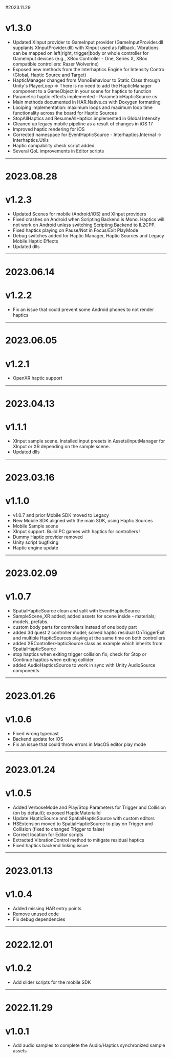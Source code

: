 #2023.11.29
# v1.3.0
+ Updated XInput provider to GameInput provider (GameInputProvider.dll supplants XInputProvider.dll) with XInput used as fallback. Vibrations can be mapped on left|right, trigger|body or whole controller for GameInput devices (e.g., XBox Controller - One, Series X, XBox compatible controllers: Razer Wolverine)
+ Exposed new methods from the Interhaptics Engine for Intensity Contro (Global, Haptic Source and Target)
+ HapticManager changed from MonoBehaviour to Static Class through Unity's PlayerLoop => There is no need to add the HapticManager component to a GameObject in your scene for haptics to function 
+ Parametric haptic effects implemented - ParametricHapticSource.cs
+ Main methods documented in HAR.Native.cs with Doxygen formatting
+ Looiping implementation: maximum loops and maximum loop time functionality across the board for Haptic Sources
+ StopAllHaptics and ResumeAllHaptics implemented in Global Intensity
+ Cleaned up legacy mobile pipeline as a result of changes in iOS 17
+ Improved haptic rendering for iOS
+ Corrected namespace for EventHapticSource - Interhaptics.Internal -> Interhaptics.Utils
+ Haptic compability check script added
+ Several QoL improvements in Editor scripts 

---

# 2023.08.28
# v1.2.3

+ Updated Scenes for mobile (Android/iOS) and XInput providers
+ Fixed crashes on Android when Scripting Backend is Mono. Haptics will not work on Android unless switching Scripting Backend to IL2CPP.
+ Fixed haptics playing on Pause/Not in Focus/Exit PlayMode
+ Debug switches added for Haptic Manager, Haptic Sources and Legacy Mobile Haptic Effects
+ Updated dlls  

---

# 2023.06.14
# v1.2.2

+ Fix an issue that could prevent some Android phones to not render haptics

---

# 2023.06.05
# v1.2.1

+ OpenXR haptic support

---

# 2023.04.13
# v1.1.1

+ XInput sample scene. Installed input presets in Assets\InputManager for XInput or XR depending on the sample scene.
+ Updated dlls

---

# 2023.03.16
# v1.1.0

+ v1.0.7 and prior Mobile SDK moved to Legacy
+ New Mobile SDK aligned with the main SDK, using Haptic Sources
+ Mobile Sample scene
+ XInput support. Build PC games with haptics for controllers !
+ Dummy Haptic provider removed
+ Unity script bugfixing
+ Haptic engine update

---

# 2023.02.09
# v1.0.7

+ SpatialHapticSource clean and split with EventHapticSource
+ SampleScene_XR added; added assets for scene inside - materials; models, prefabs.
+ custom body parts for controllers instead of one body part
+ added 3d quest 2 controller model; solved haptic residual OnTriggerExit and multiple HapticSources playing at the same time on both controllers
+ added XRControllerHapticSource class as example which inherits from SpatialHapticSource
+ stop haptics when exiting trigger collision fix; check for Stop or Continue haptics when exiting collider
+ added AudioHapticsSource to work in sync with Unity AudioSource components

---

# 2023.01.26
# v1.0.6

+ Fixed wrong typecast
+ Backend update for iOS
+ Fix an issue that could throw errors in MacOS editor play mode

---

# 2023.01.24
# v1.0.5

+ Added VerboseMode and Play/Stop Parameters for Trigger and Collision (on by default); exposed HapticMaterialId
+ Update HapticSource and SpatialHapticSource with custom editors
+ HSExtension moved to SpatialHapticSource to play on Trigger and Collision (fixed to changed Trigger to false)
+ Correct location for Editor scripts
+ Extracted VibrationControl method to mitigate residual haptics
+ Fixed haptics backend linking issue

---

# 2023.01.13
# v1.0.4

+ Added missing HAR entry points
+ Remove unused code
+ Fix debug dependencies

---

# 2022.12.01
# v1.0.2

+ Add slider scripts for the mobile SDK

---

# 2022.11.29
# v1.0.1

+ Add audio samples to complete the Audio/Haptics synchronized sample assets
